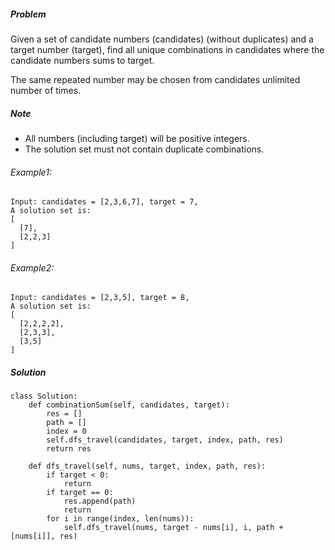 ##### Problem
Given a set of candidate numbers (candidates) (without duplicates) and a target number (target), find all unique combinations in candidates where the candidate numbers sums to target.

The same repeated number may be chosen from candidates unlimited number of times.

##### Note
* All numbers (including target) will be positive integers.
* The solution set must not contain duplicate combinations.

###### Example1:
```
Input: candidates = [2,3,6,7], target = 7,
A solution set is:
[
  [7],
  [2,2,3]
]
```
###### Example2:
```
Input: candidates = [2,3,5], target = 8,
A solution set is:
[
  [2,2,2,2],
  [2,3,3],
  [3,5]
]
```

##### Solution

```
class Solution:
    def combinationSum(self, candidates, target):
        res = []
        path = []
        index = 0
        self.dfs_travel(candidates, target, index, path, res)
        return res

    def dfs_travel(self, nums, target, index, path, res):
        if target < 0:
            return
        if target == 0:
            res.append(path)
            return
        for i in range(index, len(nums)):
            self.dfs_travel(nums, target - nums[i], i, path + [nums[i]], res)

